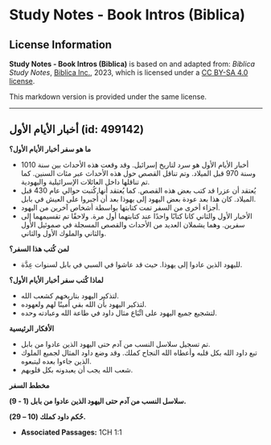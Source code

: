 # Study Notes - Book Intros (Biblica)

## License Information

**Study Notes - Book Intros (Biblica)** is based on and adapted from: _Biblica Study Notes_, [Biblica Inc.](https://www.biblica.com/), 2023, which is licensed under a [CC BY-SA 4.0 license](https://creativecommons.org/licenses/by-sa/4.0/legalcode.en).

This markdown version is provided under the same license.



--------------------------------

## أخبار الأيام الأول (id: 499142)

**ما هو سفر أخبار الأيام الأول؟**

* أخبار الأيام الأول هو سرد لتاريخ إسرائيل. وقد وقعت هذه الأحداث بين سنة 1010 وسنة 970 قبل الميلاد. وتم تناقل القصص حول هذه الأحداث عبر مئات السنين. كما تم تناقلها داخل العائلات الإسرائيلية واليهودية.
* يُعتقد أن عزرا قد كتب بعض هذه القصص. كما يُعتقد أنها كُتبت حوالي عام 430 قبل الميلاد. كان هذا بعد عودة بعض اليهود إلى يهوذا بعد أن أُجبروا على العيش في بابل.
* أجزاء أخرى من السفر تمت كتابتها بواسطة أشخاص آخرين من اليهود.
* الأخبار الأول والثاني كانا كتابًا واحدًا عند كتابتهما أول مرة. ولاحقًا تم تقسيمهما إلى سفرين. وهما يشملان العديد من الأحداث والقصص المسجلة في صموئيل الأول والثاني والملوك الأول والثاني.

**لمن كُتب هذا السفر؟**

* لليهود الذين عادوا إلى يهوذا. حيث قد عاشوا في السبي في بابل لسنوات عِدَّة.

**لماذا كُتب سفر أخبار الأيام الأول؟**

* لتذكير اليهود بتاريخهم كشعب الله.
* لتذكير اليهود بأن الله بقي أمينًا لهم ولعهوده.
* لتشجيع جميع اليهود على اتِّبَاع مثال داود في طاعة الله وعبادته وحده.

**الأفكار الرئيسية**

* تم تسجيل سلاسل النسب من آدم حتى اليهود الذين عادوا من بابل.
* تبع داود الله بكل قلبه وأعطاه الله النجاح كملك. وقد وضع داود المثال لجميع الملوك الذين جاءوا بعده ليتبعوه.
* شعب الله يجب أن يعبدونه بكل قلوبهم.

**مخطط السفر**

**سلاسل النسب من آدم حتى اليهود الذين عادوا من بابل (1 \- 9\).**

**حُكم داود كملك (10 – 29\).**

* **Associated Passages:** 1CH 1:1


